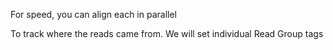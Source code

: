 For speed, you can align each in parallel

To track where the reads came from. We will set individual Read Group tags
